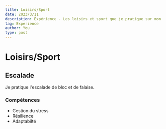 ```yaml
---
title: Loisirs/Sport
date: 2023/3/11
description: Expérience - Les loisirs et sport que je pratique sur mon temps libre
tag: Experience
author: You
type: post
---
```


# Loisirs/Sport

## Escalade

Je pratique l'escalade de bloc et de falaise.

### Compétences 

<ul>
<li>Gestion du stress </li>
<li>Résilience </li>
<li>Adaptabilté </li>
</ul>

<!DOCTYPE html>
<html lang="en">
<head>
    <meta charset="UTF-8">
    <meta name="viewport" content="width=device-width, initial-scale=1.0">
    <style>
        #mosaic-container {
            display: flex;
            max-width: 800px;
            margin: 0 auto;
        }

        .mosaic-image {
            flex: 1; /* Prend 50% de la largeur */
            box-sizing: border-box;
            border: 2px solid #333;
            object-fit: cover;
            margin: 5px; /* Ajout de marges pour l'espace autour de l'image */
            height: 300px; /* Hauteur fixe (ajuster selon vos besoins) */
        }
    </style>
    <title>Mosaïque d'Images</title>
</head>
<body>
    <div id="mosaic-container">
        <img src="/images/Escalade.jpeg" alt="Image 1" class="mosaic-image">
        <img src="/images/escalade2.jpeg" alt="Image 2" class="mosaic-image">
    </div>
</body>
</html>

## Piano
Je pratique le piano depuis 4 ans maintenant 

### Compétences 

<ul>
<li>Concentration </li>
<li>Créativité </li>
<li>Discipline </li>
</ul>

## Rap 
AJNAAAAAA